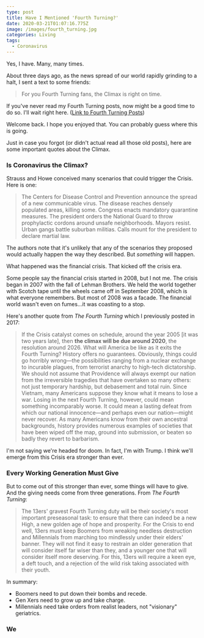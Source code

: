 ```yaml
---
type: post
title: Have I Mentioned 'Fourth Turning?'
date: 2020-03-21T01:07:16.775Z
image: /images/fourth_turning.jpg
categories: Living
tags:
  - Coronavirus
---
```

Yes, I have. Many, many times. 

About three days ago, as the news spread of our world rapidly grinding to a halt, I sent a text to some friends:

> For you Fourth Turning fans, the Climax is right on time.

If you've never read my Fourth Turning posts, now might be a good time to do so. I'll wait right here. ([Link to Fourth Turning Posts](https://www.hennessysview.com/tags/the-fourth-turning/))

Welcome back. I hope you enjoyed that. You can probably guess where this is going. 

Just in case you forgot (or didn't actual read all those old posts), here are some important quotes about the Climax.

### Is Coronavirus the Climax?

Strauss and Howe conceived many scenarios that could trigger the Crisis. Here is one:

> The Centers for Disease Control and Prevention announce the spread of a new communicable virus. The disease reaches densely populated areas, killing some. Congress enacts mandatory quarantine measures. The president orders the National Guard to throw prophylactic cordons around unsafe neighborhoods. Mayors resist. Urban gangs battle suburban militias. Calls mount for the president to declare martial law.

The authors note that it's unlikely that any of the scenarios they proposed would actually happen the way they described. But *something* will happen. 

What happened was the financial crisis. That kicked off the crisis era. 

Some people say the financial crisis started in 2008, but I not me. The crisis began in 2007 with the fall of Lehman Brothers. We held the world together with Scotch tape until the wheels came off in September 2008, which is what everyone remembers. But most of 2008 was a facade. The financial world wasn't even on fumes...it was coasting to a stop. 

Here's another quote from *The Fourth Turning* which I previously posted in 2017:

> If the Crisis catalyst comes on schedule, around the year 2005 [it was two years late], then **the climax will be due around 2020**, the resolution around 2026. What will America be like as it exits the Fourth Turning? History offers no guarantees. Obviously, things could go horribly wrong—the possibilities ranging from a nuclear exchange to incurable plagues, from terrorist anarchy to high-tech dictatorship. We should not assume that Providence will always exempt our nation from the irreversible tragedies that have overtaken so many others: not just temporary hardship, but debasement and total ruin. Since Vietnam, many Americans suppose they know what it means to lose a war. Losing in the next Fourth Turning, however, could mean something incomparably worse. It could mean a lasting defeat from which our national innocence—and perhaps even our nation—might never recover. As many Americans know from their own ancestral backgrounds, history provides numerous examples of societies that have been wiped off the map, ground into submission, or beaten so badly they revert to barbarism.

I'm not saying we're headed for doom. In fact, I'm with Trump. I think we'll emerge from this Crisis era stronger than ever. 

### Every Working Generation Must Give

But to come out of this stronger than ever, some things will have to give. And the giving needs come from three generations. From *The Fourth Turning*: 

> The 13ers' gravest Fourth Turning duty will be their society's most important preseasonal task: to ensure that there can indeed be a new High, a new golden age of hope and prosperity. For the Crisis to end well, 13ers must keep Boomers from wreaking needless destruction and Millennials from marching too mindlessly under their elders' banner. They will not find it easy to restrain an older generation that will consider itself far wiser than they, and a younger one that will consider itself more deserving. For this, 13ers will require a keen eye, a deft touch, and a rejection of the wild risk taking associated with their youth.

In summary:

* Boomers need to put down their bombs and recede.
* Gen Xers need to grow up and take charge.
* Millennials need take orders from realist leaders, not "visionary" geriatrics. 

### We 